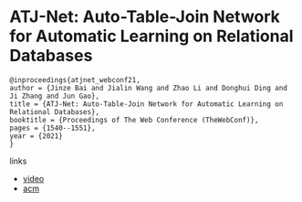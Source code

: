 # ATJ-Net: Auto-Table-Join Network for Automatic Learning on Relational Databases

```
@inproceedings{atjnet_webconf21,
author = {Jinze Bai and Jialin Wang and Zhao Li and Donghui Ding and Ji Zhang and Jun Gao},
title = {ATJ-Net: Auto-Table-Join Network for Automatic Learning on Relational Databases},
booktitle = {Proceedings of The Web Conference (TheWebConf)},
pages = {1540--1551},
year = {2021}
}
```

links
- [video](https://www.youtube.com/watch?v=_9AAUzvPmTs)
- [acm](https://dl.acm.org/doi/10.1145/3442381.3449980)